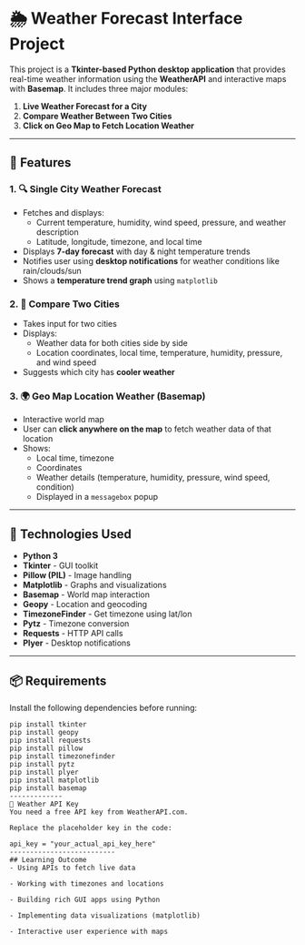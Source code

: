 # 🌦️ Weather Forecast Interface Project

This project is a **Tkinter-based Python desktop application** that provides real-time weather information using the **WeatherAPI** and interactive maps with **Basemap**. It includes three major modules:

1. **Live Weather Forecast for a City**  
2. **Compare Weather Between Two Cities**  
3. **Click on Geo Map to Fetch Location Weather**

---

## 🚀 Features

### 1. 🔍 Single City Weather Forecast
- Fetches and displays:
  - Current temperature, humidity, wind speed, pressure, and weather description
  - Latitude, longitude, timezone, and local time
- Displays **7-day forecast** with day & night temperature trends
- Notifies user using **desktop notifications** for weather conditions like rain/clouds/sun
- Shows a **temperature trend graph** using `matplotlib`

### 2. 🌇 Compare Two Cities
- Takes input for two cities
- Displays:
  - Weather data for both cities side by side
  - Location coordinates, local time, temperature, humidity, pressure, and wind speed
- Suggests which city has **cooler weather**
  
### 3. 🌍 Geo Map Location Weather (Basemap)
- Interactive world map
- User can **click anywhere on the map** to fetch weather data of that location
- Shows:
  - Local time, timezone
  - Coordinates
  - Weather details (temperature, humidity, pressure, wind speed, condition)
  - Displayed in a `messagebox` popup

---

## 🧰 Technologies Used

- **Python 3**
- **Tkinter** - GUI toolkit
- **Pillow (PIL)** - Image handling
- **Matplotlib** - Graphs and visualizations
- **Basemap** - World map interaction
- **Geopy** - Location and geocoding
- **TimezoneFinder** - Get timezone using lat/lon
- **Pytz** - Timezone conversion
- **Requests** - HTTP API calls
- **Plyer** - Desktop notifications

---

## 📦 Requirements

Install the following dependencies before running:

```
pip install tkinter
pip install geopy
pip install requests
pip install pillow
pip install timezonefinder
pip install pytz
pip install plyer
pip install matplotlib
pip install basemap
-------------
🔑 Weather API Key
You need a free API key from WeatherAPI.com.

Replace the placeholder key in the code:

api_key = "your_actual_api_key_here"
--------------------------
## Learning Outcome
- Using APIs to fetch live data

- Working with timezones and locations

- Building rich GUI apps using Python

- Implementing data visualizations (matplotlib)

- Interactive user experience with maps
